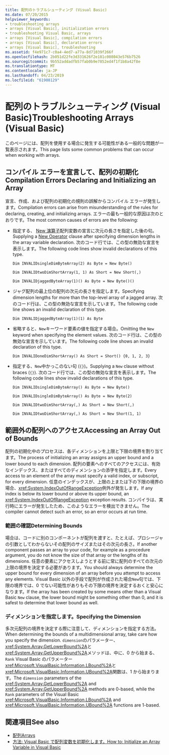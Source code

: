 ```yaml
---
title: 配列のトラブルシューティング (Visual Basic)
ms.date: 07/20/2015
helpviewer_keywords:
- troubleshooting arrays
- arrays [Visual Basic], initialization errors
- troubleshooting Visual Basic, arrays
- arrays [Visual Basic], compilation errors
- arrays [Visual Basic], declaration errors
- arrays [Visual Basic], troubleshooting
ms.assetid: f4e971c7-c0a4-4ed7-a77a-8d71039f266f
ms.openlocfilehash: 2b051d22fe3d331626f2e181c008043e576b7526
ms.sourcegitcommit: 9b552addadfb57fab0b9e7852ed4f1f1b8a42f8e
ms.translationtype: MT
ms.contentlocale: ja-JP
ms.lasthandoff: 04/23/2019
ms.locfileid: "61908129"
---
```

# <a name="troubleshooting-arrays-visual-basic"></a><span data-ttu-id="26e55-102">配列のトラブルシューティング (Visual Basic)</span><span class="sxs-lookup"><span data-stu-id="26e55-102">Troubleshooting Arrays (Visual Basic)</span></span>
<span data-ttu-id="26e55-103">このページには、配列を使用する場合に発生する可能性がある一般的な問題が一覧表示されます。</span><span class="sxs-lookup"><span data-stu-id="26e55-103">This page lists some common problems that can occur when working with arrays.</span></span>  
  
## <a name="compilation-errors-declaring-and-initializing-an-array"></a><span data-ttu-id="26e55-104">コンパイル エラーを宣言して、配列の初期化</span><span class="sxs-lookup"><span data-stu-id="26e55-104">Compilation Errors Declaring and Initializing an Array</span></span>  
 <span data-ttu-id="26e55-105">宣言、作成、および配列の初期化の規則の誤解からコンパイル エラーが発生します。</span><span class="sxs-lookup"><span data-stu-id="26e55-105">Compilation errors can arise from misunderstanding of the rules for declaring, creating, and initializing arrays.</span></span> <span data-ttu-id="26e55-106">エラーの最も一般的な原因は次のとおりです。</span><span class="sxs-lookup"><span data-stu-id="26e55-106">The most common causes of errors are the following:</span></span>  
  
-   <span data-ttu-id="26e55-107">指定する、 [New 演算子](../../../../visual-basic/language-reference/operators/new-operator.md)配列変数の宣言に次元の長さを指定した後の句。</span><span class="sxs-lookup"><span data-stu-id="26e55-107">Supplying a [New Operator](../../../../visual-basic/language-reference/operators/new-operator.md) clause after specifying dimension lengths in the array variable declaration.</span></span> <span data-ttu-id="26e55-108">次のコード行では、この型の無効な宣言を表示します。</span><span class="sxs-lookup"><span data-stu-id="26e55-108">The following code lines show invalid declarations of this type.</span></span>  
  
     `Dim INVALIDsingleDimByteArray(2) As Byte = New Byte()`  
  
     `Dim INVALIDtwoDimShortArray(1, 1) As Short = New Short(,)`  
  
     `Dim INVALIDjaggedByteArray(1)() As Byte = New Byte()()`  
  
-   <span data-ttu-id="26e55-109">ジャグ配列の最上位の配列の次元の長さを指定します。</span><span class="sxs-lookup"><span data-stu-id="26e55-109">Specifying dimension lengths for more than the top-level array of a jagged array.</span></span> <span data-ttu-id="26e55-110">次のコード行は、この型の無効な宣言を示しています。</span><span class="sxs-lookup"><span data-stu-id="26e55-110">The following code line shows an invalid declaration of this type.</span></span>  
  
     `Dim INVALIDjaggedByteArray(1)(1) As Byte`  
  
-   <span data-ttu-id="26e55-111">省略すると、`New`キーワード要素の値を指定する場合。</span><span class="sxs-lookup"><span data-stu-id="26e55-111">Omitting the `New` keyword when specifying the element values.</span></span> <span data-ttu-id="26e55-112">次のコード行は、この型の無効な宣言を示しています。</span><span class="sxs-lookup"><span data-stu-id="26e55-112">The following code line shows an invalid declaration of this type.</span></span>  
  
     `Dim INVALIDoneDimShortArray() As Short = Short() {0, 1, 2, 3}`  
  
-   <span data-ttu-id="26e55-113">指定する、`New`中かっこのない句 (`{}`)。</span><span class="sxs-lookup"><span data-stu-id="26e55-113">Supplying a `New` clause without braces (`{}`).</span></span> <span data-ttu-id="26e55-114">次のコード行では、この型の無効な宣言を表示します。</span><span class="sxs-lookup"><span data-stu-id="26e55-114">The following code lines show invalid declarations of this type.</span></span>  
  
     `Dim INVALIDsingleDimByteArray() As Byte = New Byte()`  
  
     `Dim INVALIDsingleDimByteArray() As Byte = New Byte(2)`  
  
     `Dim INVALIDtwoDimShortArray(,) As Short = New Short(,)`  
  
     `Dim INVALIDtwoDimShortArray(,) As Short = New Short(1, 1)`  
  
## <a name="accessing-an-array-out-of-bounds"></a><span data-ttu-id="26e55-115">範囲外の配列へのアクセス</span><span class="sxs-lookup"><span data-stu-id="26e55-115">Accessing an Array Out of Bounds</span></span>  
 <span data-ttu-id="26e55-116">配列の初期化中のプロセスは、各ディメンションを上限と下限の境界を割り当てます。</span><span class="sxs-lookup"><span data-stu-id="26e55-116">The process of initializing an array assigns an upper bound and a lower bound to each dimension.</span></span> <span data-ttu-id="26e55-117">配列の要素へのすべてのアクセスには、有効なインデックス、またはすべてのディメンションの添字を指定します。</span><span class="sxs-lookup"><span data-stu-id="26e55-117">Every access to an element of the array must specify a valid index, or subscript, for every dimension.</span></span> <span data-ttu-id="26e55-118">任意のインデックスが、上限の上または下の下限の境界の場合、<xref:System.IndexOutOfRangeException>例外が発生します。</span><span class="sxs-lookup"><span data-stu-id="26e55-118">If any index is below its lower bound or above its upper bound, an <xref:System.IndexOutOfRangeException> exception results.</span></span> <span data-ttu-id="26e55-119">コンパイラは、実行時にエラーが発生したため、このようなエラーを検出できません。</span><span class="sxs-lookup"><span data-stu-id="26e55-119">The compiler cannot detect such an error, so an error occurs at run time.</span></span>  
  
### <a name="determining-bounds"></a><span data-ttu-id="26e55-120">範囲の確認</span><span class="sxs-lookup"><span data-stu-id="26e55-120">Determining Bounds</span></span>  
 <span data-ttu-id="26e55-121">場合は、コードに別のコンポーネントが配列を渡すと、たとえば、プロシージャの引数としてわからないその配列のサイズまたはその次元の長さ。</span><span class="sxs-lookup"><span data-stu-id="26e55-121">If another component passes an array to your code, for example as a procedure argument, you do not know the size of that array or the lengths of its dimensions.</span></span> <span data-ttu-id="26e55-122">任意の要素にアクセスしようとする前に常に配列のすべての次元の上限の境界を決定する必要があります。</span><span class="sxs-lookup"><span data-stu-id="26e55-122">You should always determine the upper bound for every dimension of an array before you attempt to access any elements.</span></span> <span data-ttu-id="26e55-123">Visual Basic 以外の手段で配列が作成された場合`New`句では、下限の境界では、0 でない可能性がありもその下限の境界を決定するおくと安心になります。</span><span class="sxs-lookup"><span data-stu-id="26e55-123">If the array has been created by some means other than a Visual Basic `New` clause, the lower bound might be something other than 0, and it is safest to determine that lower bound as well.</span></span>  
  
### <a name="specifying-the-dimension"></a><span data-ttu-id="26e55-124">ディメンションを指定します。</span><span class="sxs-lookup"><span data-stu-id="26e55-124">Specifying the Dimension</span></span>  
 <span data-ttu-id="26e55-125">多次元配列の境界を決定する際に注意して、ディメンションを指定する方法。</span><span class="sxs-lookup"><span data-stu-id="26e55-125">When determining the bounds of a multidimensional array, take care how you specify the dimension.</span></span> <span data-ttu-id="26e55-126">`dimension`のパラメーター、<xref:System.Array.GetLowerBound%2A>と<xref:System.Array.GetUpperBound%2A>メソッドは、中に、0 から始まる、 `Rank` Visual Basic のパラメーター<xref:Microsoft.VisualBasic.Information.LBound%2A>と<xref:Microsoft.VisualBasic.Information.UBound%2A>関数は、1 から始まります。</span><span class="sxs-lookup"><span data-stu-id="26e55-126">The `dimension` parameters of the <xref:System.Array.GetLowerBound%2A> and <xref:System.Array.GetUpperBound%2A> methods are 0-based, while the `Rank` parameters of the Visual Basic <xref:Microsoft.VisualBasic.Information.LBound%2A> and <xref:Microsoft.VisualBasic.Information.UBound%2A> functions are 1-based.</span></span>  
  
## <a name="see-also"></a><span data-ttu-id="26e55-127">関連項目</span><span class="sxs-lookup"><span data-stu-id="26e55-127">See also</span></span>

- [<span data-ttu-id="26e55-128">配列</span><span class="sxs-lookup"><span data-stu-id="26e55-128">Arrays</span></span>](../../../../visual-basic/programming-guide/language-features/arrays/index.md)
- [<span data-ttu-id="26e55-129">方法: Visual Basic で配列変数を初期化します。</span><span class="sxs-lookup"><span data-stu-id="26e55-129">How to: Initialize an Array Variable in Visual Basic</span></span>](../../../../visual-basic/programming-guide/language-features/arrays/how-to-initialize-an-array-variable.md)
